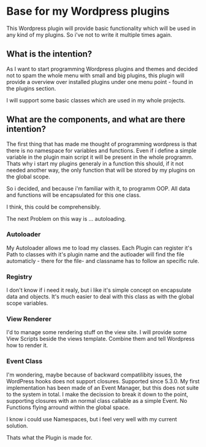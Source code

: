 # Base for my Wordpress plugins

This Wordpress plugin will provide basic functionality which will be used in any kind of my plugins.
So i've not to write it multiple times again.

## What is the intention?

As I want to start programming Wordpress plugins and themes and decided not
to spam the whole menu with small and big plugins, this plugin will provide
a overview over installed plugins under one menu point - found in the plugins
section.

I will support some basic classes which are used in my whole projects.

## What are the components, and what are there intention?

The first thing that has made me thought of programming wordpress is
that there is no namespace for variables and functions. Even if i define
a simple variable in the plugin main script it will be present in the
whole programm. Thats why i start my plugins generaly in a function
this should, if it not needed another way, the only function that will be
stored by my plugins on the global scope.

So i decided, and because i'm familiar with it, to programm OOP. All data 
and functions will be encapsulated for this one class.

I think, this could be comprehensibly.

The next Problem on this way is ... autoloading.

### Autoloader

My Autoloader allows me to load my classes. Each Plugin can register it's 
Path to classes with it's plugin name and the autloader will find the
file automaticly - there for the file- and classname has to follow an specific
rule.

### Registry

I don't know if i need it realy, but i like it's simple concept on 
encapsulate data and objects. It's much easier to deal with this class
as with the global scope variables.

### View Renderer

I'd to manage some rendering stuff on the view site. I will provide some
View Scripts beside the views template. Combine them and tell Wordpress how 
to render it.

### Event Class

I'm wondering, maybe because of backward compatilibity issues, the WordPress
hooks does not support closures. Supported since 5.3.0.
My first implementation has been made of an Event Manager, but this does
not suite to the system in total. I make the decission to break it down
to the point, supporting closures with an normal class callable as a simple
Event. No Functions flying arround within the global space.

I know i could use Namespaces, but i feel very well with my current solution.

Thats what the Plugin is made for.